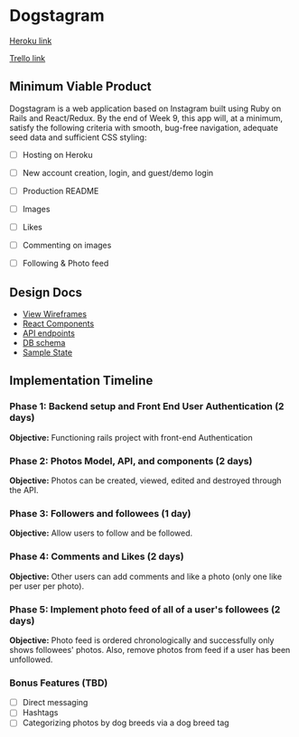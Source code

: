 # Dogstagram

[Heroku link][heroku]

[Trello link][trello]

[heroku]: http://www.herokuapp.com
[trello]: https://trello.com/b/ALgfuX0Q/freshernote

## Minimum Viable Product

Dogstagram is a web application based on Instagram built using Ruby on Rails
and React/Redux.  By the end of Week 9, this app will, at a minimum, satisfy the
following criteria with smooth, bug-free navigation, adequate seed data and
sufficient CSS styling:

- [ ] Hosting on Heroku
- [ ] New account creation, login, and guest/demo login
- [ ] Production README
- [ ] Images
- [ ] Likes
- [ ] Commenting on images
- [ ] Following & Photo feed


## Design Docs
* [View Wireframes][wireframes]
* [React Components][components]
* [API endpoints][api-endpoints]
* [DB schema][schema]
* [Sample State][sample-state]

[wireframes]: /Dogstagram/docs/wireframes
[components]: /Dogstagram/docs/component-hierarchy.md
[sample-state]: /Dogstagram/docs/sample-state.md
[api-endpoints]: /Dogstagram/docs/api-endpoints.md
[schema]: /Dogstagram/docs/schema.md

## Implementation Timeline

### Phase 1: Backend setup and Front End User Authentication (2 days)

**Objective:** Functioning rails project with front-end Authentication

### Phase 2: Photos Model, API, and components (2 days)

**Objective:** Photos can be created, viewed, edited and destroyed through the API.

### Phase 3: Followers and followees (1 day)

**Objective:** Allow users to follow and be followed.

### Phase 4: Comments and Likes (2 days)

**Objective:** Other users can add comments and like a photo (only one like per user per photo).

### Phase 5: Implement photo feed of all of a user's followees (2 days)

**Objective:** Photo feed is ordered chronologically and successfully only shows followees' photos. Also, remove photos from feed if a user has been unfollowed.


### Bonus Features (TBD)
- [ ] Direct messaging
- [ ] Hashtags
- [ ] Categorizing photos by dog breeds via a dog breed tag
